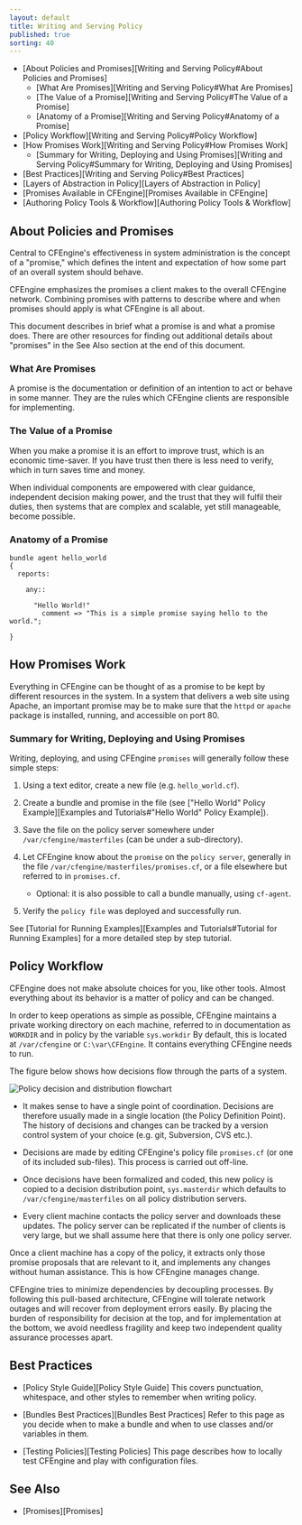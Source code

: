 ```yaml
---
layout: default
title: Writing and Serving Policy
published: true
sorting: 40
---
```


* [About Policies and Promises][Writing and Serving Policy#About Policies and Promises]
	* [What Are Promises][Writing and Serving Policy#What Are Promises]
	* [The Value of a Promise][Writing and Serving Policy#The Value of a Promise]
	* [Anatomy of a Promise][Writing and Serving Policy#Anatomy of a Promise]
* [Policy Workflow][Writing and Serving Policy#Policy Workflow]
* [How Promises Work][Writing and Serving Policy#How Promises Work]
	* [Summary for Writing, Deploying and Using Promises][Writing and Serving Policy#Summary for Writing, Deploying and Using Promises]
* [Best Practices][Writing and Serving Policy#Best Practices]
* [Layers of Abstraction in Policy][Layers of Abstraction in Policy]
* [Promises Available in CFEngine][Promises Available in CFEngine]
* [Authoring Policy Tools & Workflow][Authoring Policy Tools & Workflow]

## About Policies and Promises ##

Central to CFEngine's effectiveness in system administration is the concept of a "promise," which defines the intent and expectation of how some part of an overall system should behave.

CFEngine emphasizes the promises a client makes to the overall CFEngine network. Combining promises with patterns to describe where and when promises should apply is what CFEngine is all about.

This document describes in brief what a promise is and what a promise does. There are other resources for finding out additional details about "promises" in the See Also section at the end of this document.

### What Are Promises ###

A promise is the documentation or definition of an intention to act or behave in some manner. They are the rules which CFEngine clients are responsible for implementing.

### The Value of a Promise ###

When you make a promise it is an effort to improve trust, which is an economic time-saver. If you have trust then there is less need to verify, which in turn saves time and money.

When individual components are empowered with clear guidance, independent decision making power, and the trust that they will fulfil their duties, then systems that are complex and scalable, yet still manageable, become possible.

### Anatomy of a Promise ###

```cf3
bundle agent hello_world
{
  reports:

    any::

      "Hello World!"
        comment => "This is a simple promise saying hello to the world.";

}
```

## How Promises Work ##

Everything in CFEngine can be thought of as a promise to be kept by different resources in the system. In a system that delivers a web site using Apache, an important promise may be to make sure that the `httpd` or `apache` package is installed, running, and accessible on port 80.

### Summary for Writing, Deploying and Using Promises ###

Writing, deploying, and using CFEngine `promises` will generally follow these simple steps:

1. Using a text editor, create a new file (e.g. `hello_world.cf`).
2. Create a bundle and promise in the file (see ["Hello World" Policy Example][Examples and Tutorials#"Hello World" Policy Example]).
3. Save the file on the policy server somewhere under `/var/cfengine/masterfiles` (can be under a sub-directory).
4. Let CFEngine know about the `promise` on the `policy server`, generally in the file `/var/cfengine/masterfiles/promises.cf`, or a file elsewhere but referred to in `promises.cf`.

    * Optional: it is also possible to call a bundle manually, using `cf-agent`.

5. Verify the `policy file` was deployed and successfully run.

See [Tutorial for Running Examples][Examples and Tutorials#Tutorial for Running Examples] for a more detailed step by step tutorial.

## Policy Workflow ##

CFEngine does not make absolute choices for you, like other tools.  Almost
everything about its behavior is a matter of policy and can be changed.

In order to keep operations as simple as possible, CFEngine maintains a private
working directory on each machine, referred to in documentation as `WORKDIR` and
in policy by the variable ```sys.workdir``` By default, this is located at
`/var/cfengine` or `C:\var\CFEngine`. It contains everything CFEngine needs to
run.

The figure below shows how decisions flow through the parts of a system.

![Policy decision and distribution flowchart](policy-decision-flow.png)

* It makes sense to have a single point of coordination. Decisions are
  therefore usually made in a single location (the Policy Definition Point).
  The history of decisions and changes can be tracked by a version control
  system of your choice (e.g. git, Subversion, CVS etc.).

* Decisions are made by editing CFEngine's policy file `promises.cf` (or one
  of its included sub-files). This process is carried out off-line.

* Once decisions have been formalized and coded, this new policy is copied to a
  decision distribution point, ```sys.masterdir``` which defaults to
  `/var/cfengine/masterfiles` on all policy distribution servers.

* Every client machine contacts the policy server and downloads these updates.
  The policy server can be replicated if the number of clients is very large,
  but we shall assume here that there is only one policy server.

Once a client machine has a copy of the policy, it extracts only those promise
proposals that are relevant to it, and implements any changes without human
assistance. This is how CFEngine manages change.

CFEngine tries to minimize dependencies by decoupling processes. By following
this pull-based architecture, CFEngine will tolerate network outages and will
recover from deployment errors easily. By placing the burden of responsibility
for decision at the top, and for implementation at the bottom, we avoid
needless fragility and keep two independent quality assurance processes apart.

## Best Practices ##

* [Policy Style Guide][Policy Style Guide] This covers punctuation, whitespace, and other styles to remember when writing policy.

* [Bundles Best Practices][Bundles Best Practices] Refer to this page as you decide when to make a bundle and when to use classes and/or variables in them.

* [Testing Policies][Testing Policies] This page describes how to locally test CFEngine and play with configuration files.


## See Also ##
* [Promises][Promises]
